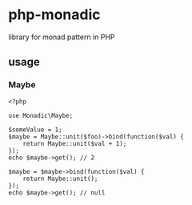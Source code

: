 # php-monadic
library for monad pattern in PHP

## usage

### Maybe
```
<?php

use Monadic\Maybe;

$someValue = 1;
$maybe = Maybe::unit($foo)->bind(function($val) {
    return Maybe::unit($val + 1);
});
echo $maybe->get(); // 2

$maybe = $maybe->bind(function($val) {
    return Maybe::unit();
});
echo $maybe->get(); // null
```
